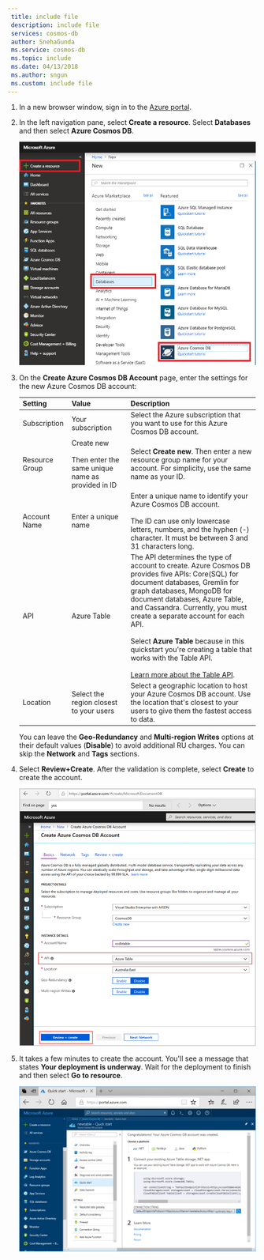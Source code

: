 ```yaml
---
 title: include file
 description: include file
 services: cosmos-db
 author: SnehaGunda
 ms.service: cosmos-db
 ms.topic: include
 ms.date: 04/13/2018
 ms.author: sngun
 ms.custom: include file
---
```


1. In a new browser window, sign in to the [Azure portal](https://portal.azure.com/).
2. In the left navigation pane, select **Create a resource**. Select **Databases** and then select **Azure Cosmos DB**.
   
   ![Screenshot of the Azure portal, highlighting More Services, and Azure Cosmos DB](./media/cosmos-db-create-dbaccount-table/create-nosql-db-databases-json-tutorial-1.png)

3. On the **Create Azure Cosmos DB Account** page, enter the settings for the new Azure Cosmos DB account:
 
    Setting|Value|Description
    ---|---|---
    Subscription|Your subscription|Select the Azure subscription that you want to use for this Azure Cosmos DB account. 
    Resource Group|Create new<br><br>Then enter the same unique name as provided in ID|Select **Create new**. Then enter a new resource group name for your account. For simplicity, use the same name as your ID. 
    Account Name|Enter a unique name|Enter a unique name to identify your Azure Cosmos DB account.<br><br>The ID can use only lowercase letters, numbers, and the hyphen (-) character. It must be between 3 and 31 characters long.
    API|Azure Table|The API determines the type of account to create. Azure Cosmos DB provides five APIs: Core(SQL) for document databases, Gremlin for graph databases, MongoDB for document databases, Azure Table, and Cassandra. Currently, you must create a separate account for each API. <br><br>Select **Azure Table** because in this quickstart you're creating a table that works with the Table API. <br><br>[Learn more about the Table API](../articles/cosmos-db/table-introduction.md).|
    Location|Select the region closest to your users|Select a geographic location to host your Azure Cosmos DB account. Use the location that's closest to your users to give them the fastest access to data.

    You can leave the **Geo-Redundancy** and **Multi-region Writes** options at their default values (**Disable**) to avoid additional RU charges. You can skip the **Network** and **Tags** sections.

5. Select **Review+Create**. After the validation is complete, select **Create** to create the account. 
 
   ![The new account page for Azure Cosmos DB](./media/cosmos-db-create-dbaccount-table/azure-cosmos-db-create-new-account.png)

6. It takes a few minutes to create the account. You'll see a message that states **Your deployment is underway**. Wait for the deployment to finish and then select **Go to resource**.

    ![The Azure portal notifications pane](./media/cosmos-db-create-dbaccount-table/azure-cosmos-db-account-created.png)

